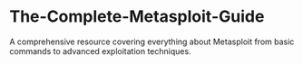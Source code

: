# The-Complete-Metasploit-Guide
A comprehensive resource covering everything about Metasploit from basic commands to advanced exploitation techniques.
